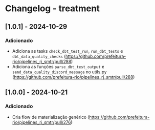 # Changelog - treatment

## [1.0.1] - 2024-10-29

### Adicionado

- Adiciona as tasks `check_dbt_test_run`, `run_dbt_tests` e `dbt_data_quality_checks` (https://github.com/prefeitura-rio/pipelines_rj_smtr/pull/288)
- Adiciona as funções `parse_dbt_test_output` e `send_data_quality_discord_message` no utils.py (https://github.com/prefeitura-rio/pipelines_rj_smtr/pull/288)

## [1.0.0] - 2024-10-21

### Adicionado

- Cria flow de materialização genérico (https://github.com/prefeitura-rio/pipelines_rj_smtr/pull/276)